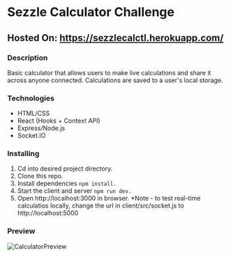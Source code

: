 # Sezzle Calculator Challenge

## Hosted On: https://sezzlecalctl.herokuapp.com/

### Description
Basic calculator that allows users to make live calculations and share it across anyone connected. Calculations are saved to a user's local storage.

### Technologies
* HTML/CSS
* React (Hooks + Context API)
* Express/Node.js
* Socket.IO 


### Installing
1. Cd into desired project directory.
2. Clone this repo.
3. Install dependencies
```npm install.```
4. Start the client and server
```npm run dev.```
5. Open http://localhost:3000 in browser.
*Note - to test real-time calculatios locally, change the url in client/src/socket.js to http://localhost:5000

### Preview 

![CalculatorPreview](preview.png)




